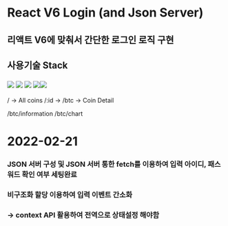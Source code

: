 # React V6 Login (and Json Server)
## 리액트 V6에 맞춰서 간단한 로그인 로직 구현


## 사용기술 Stack
### <img src="https://img.shields.io/badge/React-61DAFB?style=flat-square&logo=React&logoColor=white"/> <img src="https://img.shields.io/badge/TypeScript-3178C6?style=flat-square&logo=TypeScript&logoColor=white"/> <img src="https://img.shields.io/badge/ReactRouter-CA4245?style=flat-square&logo=ReactRouter&logoColor=white"/> <img src="https://img.shields.io/badge/JavaScript-F7DF1E?style=flat-square&logo=JavaScript&logoColor=white"/><img src="https://img.shields.io/badge/MySQL-4479A1?style=flat-square&logo=MySQL&logoColor=white"/>

/ -> All coins
/:id -> /btc -> Coin Detail

/btc/information
/btc/chart

# 2022-02-21 
### JSON 서버 구성 및 JSON 서버 통한 fetch를 이용하여 입력 아이디, 패스워드 확인 여부 세팅완료
### 비구조화 할당 이용하여 입력 이벤트 간소화
### -> context API 활용하여 전역으로 상태설정 해야함 
